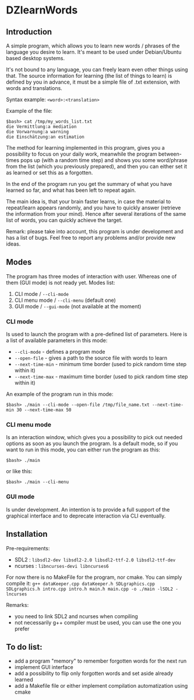 # DZlearnWords

## Introduction

A simple program, which allows you to learn new words / phrases of the language you desire to learn.
It's meant to be used under Debian/Ubuntu based desktop systems.

It's not bound to any language, you can freely learn even other things using that.
The source information for learning (the list of things to learn) is defined by you in advance,
it must be a simple file of .txt extension, with words and translations.

Syntax example: `<word>:<translation>`

Example of the file:
```
$bash> cat /tmp/my_words_list.txt
die Vermittlung:a mediation
die Vorwarnung:a warning
die Einschätzung:an estimation
```

The method for learning implemented in this program,
gives you a possibility to focus on your daily work,
meanwhile the program between-times pops up (with a random time step)
and shows you some word/phrase from the list (which you previously prepared),
and then you can either set it as learned or set this as a forgotten.

In the end of the program run you get the summary of what you have learned so far,
and what has been left to repeat again.

The main idea is, that your brain faster learns, in case the material to repeat/learn appears
randomly, and you have to quickly answer (retrieve the information from your mind).
Hence after several iterations of the same list of words, you can quickly achieve the target.

Remark: please take into account, this program is under development and has a list of bugs.
Feel free to report any problems and/or provide new ideas.

## Modes

The program has three modes of interaction with user. Whereas one of them (GUI mode) is not ready yet.
Modes list:
1. CLI mode / `--cli-mode`
2. CLI menu mode / `--cli-menu` (default one)
3. GUI mode / `--gui-mode` (not available at the moment)

### CLI mode

Is used to launch the program with a pre-defined list of parameters.
Here is a list of available parameters in this mode:
* `--cli-mode` - defines a program mode
* `--open-file` - gives a path to the source file with words to learn
* `--next-time-min` - minimum time border (used to pick random time step within it)
* `--next-time-max` - maximum time border (used to pick random time step within it)

An example of the program run in this mode:

`$bash> ./main --cli-mode --open-file /tmp/file_name.txt --next-time-min 30 --next-time-max 50`

### CLI menu mode

Is an interaction window, which gives you a possibility to pick out needed options as soon
as you launch the program. Is a default mode, so if you want to run in this mode, you can either
run the program as this:

`$bash> ./main`

or like this:

`$bash> ./main --cli-menu`

### GUI mode

Is under development. An intention is to provide a full support of the graphical interface
and to deprecate interaction via CLI eventually.

## Installation

Pre-requirements:
* SDL2 : `libsdl2-dev libsdl2-2.0 libsdl2-ttf-2.0 libsdl2-ttf-dev`
* ncurses : `libncurses-devi libncurses6`

For now there is no MakeFile for the program, nor cmake. You can simply compile it:
`g++ dataKeeper.cpp dataKeeper.h SDLgraphics.cpp SDLgraphics.h intro.cpp intro.h main.h main.cpp -o ./main -lSDL2 -lncurses`

Remarks:
* you need to link SDL2 and ncurses when compiling
* not necessarily g++ compiler must be used, you can use the one you prefer

## To do list:

* add a program "memory" to remember forgotten words for the next run
* implement GUI interface
* add a possibility to flip only forgotten words and set aside already learned
* add a Makefile file or either implement compilation automatization using cmake
